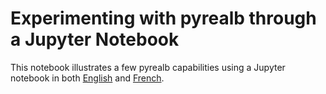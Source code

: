 # Experimenting with pyrealb through a Jupyter Notebook

This notebook illustrates a few pyrealb capabilities using a Jupyter notebook in both [English](https://mybinder.org/v2/gh/lapalme/pyrealb-jupyter/HEAD?labpath=pyrealb-en.ipynb) and [French](https://mybinder.org/v2/gh/lapalme/pyrealb-jupyter/HEAD?labpath=pyrealb-fr.ipynb).
